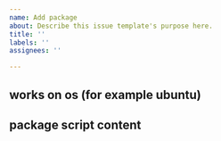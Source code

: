 ```yaml
---
name: Add package
about: Describe this issue template's purpose here.
title: ''
labels: ''
assignees: ''

---
```


## works  on os (for example ubuntu)


## package script content

```bash
```
